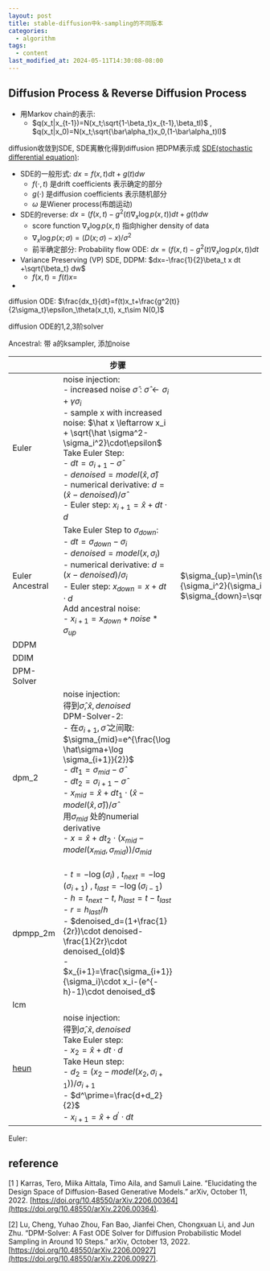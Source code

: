 ```yaml
---
layout: post
title: stable-diffusion中k-sampling的不同版本
categories:
  - algorithm
tags:
  - content
last_modified_at: 2024-05-11T14:30:08-08:00
---
```

## Diffusion Process & Reverse Diffusion Process

- 用Markov chain的表示:
	-  $q(x_t|x_{t-1})=N(x_t;\sqrt{1-\beta_t}x_{t-1},\beta_tI)$ ,  $q(x_t|x_0)=N(x_t;\sqrt{\bar\alpha_t}x_0,(1-\bar\alpha_t)I)$ 

diffusion收敛到SDE, SDE离散化得到diffusion
把DPM表示成
[SDE(stochastic differential equation)](https://en.wikipedia.org/wiki/Stochastic_differential_equation): 
- SDE的一般形式: $dx=f(x,t)dt+g(t)dw$ 
	- $f(\cdot,t)$ 是drift coefficients 表示确定的部分  
	- $g(\cdot)$ 是diffusion coefficients 表示随机部分
	- $\omega$ 是Wiener process(布朗运动)
- SDE的reverse: $dx=(f(x,t)-g^2(t)\nabla_x\log p(x,t))dt+g(t)dw$ 
	- score function $\nabla_x\log p(x,t)$   指向higher density of data
	- $\nabla_x\log p(x;\sigma)=(D(x;\sigma)-x)/{\sigma^2}$ 
	- 前半确定部分: Probability flow ODE: $dx=(f(x,t)-g^2(t)\nabla_x\log p(x,t))dt$ 
- Variance Preserving (VP) SDE, DDPM: $dx=-\frac{1}{2}\beta_t x dt +\sqrt{\beta_t} dw$ 
	- $f(x,t)=f(t)x=$
- 


diffusion ODE: $\frac{dx_t}{dt}=f(t)x_t+\frac{g^2(t)}{2\sigma_t}\epsilon_\theta(x_t,t), x_t\sim N(0,)$ 

diffusion ODE的1,2,3阶solver

Ancestral: 带 a的ksampler, 添加noise


|                                                        | 步骤                                                                                                                                                                                                                                                                                                                                                                                                                                                                       |                                                                                                                                                                     |
| ------------------------------------------------------ | ------------------------------------------------------------------------------------------------------------------------------------------------------------------------------------------------------------------------------------------------------------------------------------------------------------------------------------------------------------------------------------------------------------------------------------------------------------------------ | ------------------------------------------------------------------------------------------------------------------------------------------------------------------- |
| Euler                                                  | noise injection:<br>- increased noise $\hat \sigma$  : $\hat \sigma\leftarrow \sigma_i + \gamma\sigma_i$ <br>-  sample x with increased noise: $\hat x \leftarrow x_i + \sqrt{\hat \sigma^2-\sigma_i^2}\cdot\epsilon$ <br>Take Euler Step: <br>- $dt=\sigma_{i+1}-\hat \sigma$<br>- $denoised=model(\hat x,\hat \sigma)$ <br>- numerical derivative: $d=(\hat x-denoised)/{\hat \sigma}$ <br>- Euler step: $x_{i+1}=\hat x+dt \cdot d$                                   |                                                                                                                                                                     |
| Euler Ancestral                                        | Take Euler Step to $\sigma_{down}$:  <br>- $dt=\sigma_{down}-\sigma_i$ <br>- $denoised=model(x,\sigma_i)$ <br>- numerical derivative: $d=(x-denoised)/{\sigma_i}$ <br>- Euler step: $x_{down}=x+dt \cdot d$ <br>Add ancestral noise:<br>- $x_{i+1}=x_{down}+noise*\sigma_{up}$ <br>                                                                                                                                                                                      | <br>$\sigma_{up}=\min(\sigma_{i+1},\eta\cdot(\frac{\sigma_{i+1}^2}{\sigma_i^2}(\sigma_i^2-\sigma_{i+1}^2)))$<br>$\sigma_{down}=\sqrt{\sigma_{i+1}^2-\sigma_{up}^2}$ |
| DDPM                                                   |                                                                                                                                                                                                                                                                                                                                                                                                                                                                          |                                                                                                                                                                     |
| DDIM                                                   |                                                                                                                                                                                                                                                                                                                                                                                                                                                                          |                                                                                                                                                                     |
| DPM-Solver                                             |                                                                                                                                                                                                                                                                                                                                                                                                                                                                          |                                                                                                                                                                     |
| dpm_2                                                  | noise injection: <br>得到$\hat\sigma, \hat x, denoised$ <br>DPM-Solver-2: <br>- 在$\sigma_{i+1},\hat \sigma$ 之间取: $\sigma_{mid}=e^{\frac{\log \hat\sigma+\log \sigma_{i+1}}{2}}$ <br>- $dt_1=\sigma_{mid}-\hat \sigma$ <br>- $dt_2=\sigma_{i+1}-\hat \sigma$ <br>- $x_{mid}=\hat x+dt_1\cdot(\hat x-model(\hat x,\hat \sigma))/\hat \sigma$  <br>用$\sigma_{mid}$ 处的numerial derivative<br>- $x=\hat x+dt_2\cdot(x_{mid}-model(x_{mid},\sigma_{mid}))/\sigma_{mid}$ <br><br> |                                                                                                                                                                     |
| dpmpp_2m                                               | - $t=-\log(\sigma_i)$ , $t_{next}=-\log(\sigma_{i+1})$ , $t_{last}=-\log(\sigma_{i-1})$ <br>- $h=t_{next}-t$, $h_{last}=t-t_{last}$ <br>- $r=h_{last}/h$ <br>- $denoised_d=(1+\frac{1}{2r})\cdot denoised-\frac{1}{2r}\cdot denoised_{old}$  <br>- $x_{i+1}=\frac{\sigma_{i+1}}{\sigma_i}\cdot x_i-(e^{-h}-1)\cdot denoised_d$ <br>                                                                                                                                      |                                                                                                                                                                     |
| lcm                                                    |                                                                                                                                                                                                                                                                                                                                                                                                                                                                          |                                                                                                                                                                     |
| [heun](https://en.wikipedia.org/wiki/Heun%27s_method)  | noise injection:  <br>得到$\hat\sigma, \hat x, denoised$ <br>Take Euler step:<br>- $x_2=\hat x + dt\cdot d$<br>Take Heun step:<br>- $d_2=(x_2-model(x_2,\sigma_{i+1}))/\sigma_{i+1}$ <br>- $d^\prime=\frac{d+d_2}{2}$ <br>- $x_{i+1}=\hat x+d^\prime\cdot dt$                                                                                                                                                                                                              |                                                                                                                                                                     |

Euler: 



## reference

[1 ] Karras, Tero, Miika Aittala, Timo Aila, and Samuli Laine. “Elucidating the Design Space of Diffusion-Based Generative Models.” arXiv, October 11, 2022. [https://doi.org/10.48550/arXiv.2206.00364](https://doi.org/10.48550/arXiv.2206.00364).

[2] Lu, Cheng, Yuhao Zhou, Fan Bao, Jianfei Chen, Chongxuan Li, and Jun Zhu. “DPM-Solver: A Fast ODE Solver for Diffusion Probabilistic Model Sampling in Around 10 Steps.” arXiv, October 13, 2022. [https://doi.org/10.48550/arXiv.2206.00927](https://doi.org/10.48550/arXiv.2206.00927).